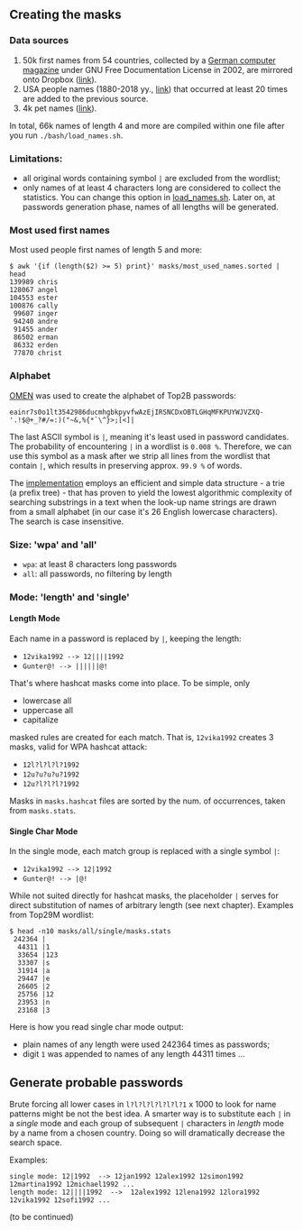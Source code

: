 ## Creating the masks

### Data sources

1. 50k first names from 54 countries, collected by a [German computer magazine](https://www.heise.de/ct/ftp/07/17/182/) under GNU Free Documentation License in 2002, are mirrored onto Dropbox ([link](https://www.dropbox.com/s/l0mskgdp1hsv04n/0717-182.zip)).
2. USA people names (1880-2018 yy., [link](https://www.ssa.gov/oact/babynames/limits.html)) that occurred at least 20 times are added to the previous source.
3. 4k pet names ([link](https://data.muni.org/Other/Dog-Names/a9a7-y93v)).

In total, 66k names of length 4 and more are compiled within one file after you run `./bash/load_names.sh`.

### Limitations:

* all original words containing symbol `|` are excluded from the wordlist;
* only names of at least 4 characters long are considered to collect the statistics. You can change this option in [load_names.sh](../bash/load_names.sh). Later on, at passwords generation phase, names of all lengths will be generated.


### Most used first names

Most used people first names of length 5 and more:

```
$ awk '{if (length($2) >= 5) print}' masks/most_used_names.sorted | head
139989 chris
128067 angel
104553 ester
100876 cally
 99607 inger
 94240 andre
 91455 ander
 86502 erman
 86332 erden
 77870 christ
```


### Alphabet

[OMEN](https://github.com/RUB-SysSec/OMEN) was used to create the alphabet of Top2B passwords:

```
eainr7s0o1lt3542986ducmhgbkpyvfwAzEjIRSNCDxOBTLGHqMFKPUYWJVZXQ-'.!$@+_?#/=:)("~&,%{*`\^}>;[<]|
```

The last ASCII symbol is `|`, meaning it's least used in password candidates. The probability of encountering `|` in a wordlist is `0.008 %`. Therefore, we can use this symbol as a mask after we strip all lines from the wordlist that contain `|`, which results in preserving approx. `99.9 %` of words.

The [implementation](src/create_masks.py) employs an efficient and simple data structure - a trie (a prefix tree) - that has proven to yield the lowest algorithmic complexity of searching substrings in a text when the look-up name strings are drawn from a small alphabet (in our case it's 26 English lowercase characters). The search is case insensitive.

### Size: 'wpa' and 'all'

* `wpa`: at least 8 characters long passwords
* `all`: all passwords, no filtering by length


### Mode: 'length' and 'single'

#### Length Mode

Each name in a password is replaced by `|`, keeping the length:

* `12vika1992 --> 12||||1992`
* `Gunter@! --> ||||||@!`

That's where hashcat masks come into place. To be simple, only
* lowercase all
* uppercase all
* capitalize

masked rules are created for each match. That is, `12vika1992` creates 3 masks, valid for WPA hashcat attack:

* `12l?l?l?l?1992`
* `12u?u?u?u?1992`
* `12u?l?l?l?1992`

Masks in `masks.hashcat` files are sorted by the num. of occurrences, taken from `masks.stats`.

#### Single Char Mode

In the single mode, each match group is replaced with a single symbol `|`:

* `12vika1992 --> 12|1992`
* `Gunter@! --> |@!`

While not suited directly for hashcat masks, the placeholder `|` serves  for direct substitution of names of arbitrary length (see next chapter). Examples from Top29M wordlist:

```
$ head -n10 masks/all/single/masks.stats
 242364 |
  44311 |1
  33654 |123
  33307 |s
  31914 |a
  29447 |e
  26605 |2
  25756 |12
  23953 |n
  23168 |3
```

Here is how you read single char mode output:

* plain names of any length were used 242364 times as passwords;
* digit `1` was appended to names of any length 44311 times ...


## Generate probable passwords

Brute forcing all lower cases in `l?l?l?l?l?l?l?1` x 1000 to look for name patterns might be not the best idea. A smarter way is to substitute each `|` in a _single_ mode and each group of subsequent `|` characters in _length_ mode by a name from a chosen country. Doing so will dramatically decrease the search space.

Examples:

```
single mode: 12|1992  --> 12jan1992 12alex1992 12simon1992 12martina1992 12michael1992 ...
length mode: 12||||1992  -->  12alex1992 12lena1992 12lora1992 12vika1992 12sofi1992 ...
```

(to be continued)
